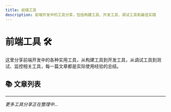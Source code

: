 ```yaml
---
title: 前端工具
description: 前端开发中的工具分享，包括构建工具、开发工具、调试工具和最佳实践
---
```


# 前端工具 🛠️

这里分享前端开发中的各种实用工具，从构建工具到开发工具，从调试工具到测试、监控相关工具，每一篇文章都是实际使用经验的总结。

## 📚 文章列表

<UnderConstruction />

---

_更多工具分享正在整理中..._
